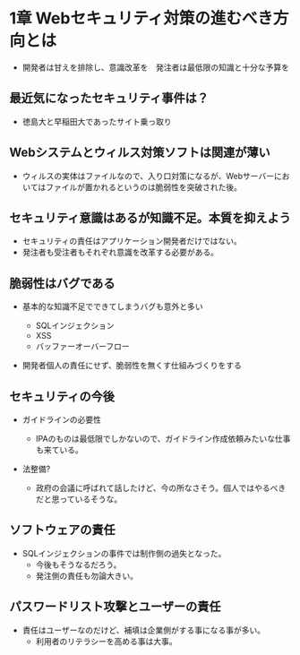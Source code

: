 # 1章 Webセキュリティ対策の進むべき方向とは

* 開発者は甘えを排除し、意識改革を　発注者は最低限の知識と十分な予算を

## 最近気になったセキュリティ事件は？

* 徳島大と早稲田大であったサイト乗っ取り

## Webシステムとウィルス対策ソフトは関連が薄い

* ウィルスの実体はファイルなので、入り口対策になるが、Webサーバーにおいてはファイルが置かれるというのは脆弱性を突破された後。


## セキュリティ意識はあるが知識不足。本質を抑えよう
 
* セキュリティの責任はアプリケーション開発者だけではない。
* 発注者も受注者もそれぞれ意識を改革する必要がある。

## 脆弱性はバグである

* 基本的な知識不足でできてしまうバグも意外と多い
    * SQLインジェクション 
    * XSS
    * バッファーオーバーフロー

* 開発者個人の責任にせず、脆弱性を無くす仕組みづくりをする

## セキュリティの今後

* ガイドラインの必要性
    * IPAのものは最低限でしかないので、ガイドライン作成依頼みたいな仕事も来ている。

* 法整備?
    * 政府の会議に呼ばれて話したけど、今の所なさそう。個人ではやるべきだと思っているそうな。

## ソフトウェアの責任

* SQLインジェクションの事件では制作側の過失となった。
    * 今後もそうなるだろう。
    * 発注側の責任も勿論大きい。

## パスワードリスト攻撃とユーザーの責任

* 責任はユーザーなのだけど、補填は企業側がする事になる事が多い。
    * 利用者のリテラシーを高める事は大事。
